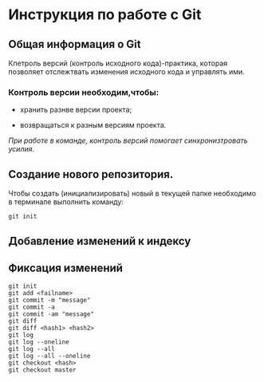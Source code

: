 # **Инструкция по работе с Git**

## Общая информация о Git

Кпетроль версий (контроль исходного кода)-практика, которая позволяет отслежтвать изменения исходного кода и управлять ими.

### Контроль версии необходим,чтобы:

* хранить разнве версии проекта;

* возвращаться к разным версиям проекта.

*При работе в команде, контроль версий помогает синхронизтровать усилия.*



## Создание нового репозитория.

Чтобы создать (инициализировать) новый в текущей папке необходимо в терминале выполнить команду:

    git init

## Добавление изменений к индексу

## Фиксация изменений

    git init
    git add <failname>
    git commit -m "message"
    git commit -a
    git commit -am "message"
    git diff
    git diff <hash1> <hash2>
    git log
    git log --oneline
    git log --all
    git log --all --oneline
    git checkout <hash>
    git checkout master